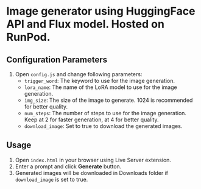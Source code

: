 # Image generator using HuggingFace API and Flux model. Hosted on RunPod.

## Configuration Parameters

1. Open `config.js` and change following parameters:
    - `trigger_word`: The keyword to use for the image generation.
    - `lora_name`: The name of the LoRA model to use for the image generation.
    - `img_size`: The size of the image to generate. 1024 is recommended for better quality.
    - `num_steps`: The number of steps to use for the image generation. Keep at 2 for faster generation, at 4 for better quality.
    - `download_image`: Set to true to download the generated images.
  
## Usage

1. Open `index.html` in your browser using Live Server extension.
2. Enter a prompt and click **Generate** button.
3. Generated images will be downloaded in Downloads folder if `download_image` is set to true.
